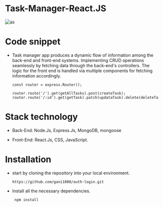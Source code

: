 # Task-Manager-React.JS

![as](https://github.com/gani1000/task-manager/assets/107857762/51da6f31-2ccd-4e2b-88a5-a82cb1ae4961)


# Code snippet

- Task manager app produces a dynamic flow of information among the back-end and front-end systems.
  Implementing CRUD operations seamlessly by fetching data through the back-end's controllers. The logic
  for the front end is handled via multiple components for fetching information accordingly.

      const router = express.Router();
      
      router.route('/').get(getAllTasks).post(createTask);
      router.route('/:id').get(getTask).patch(updataTask).delete(deleteTask);

# Stack technology

- Back-End:
  Node.Js, Express.Js, MongoDB, mongoose
  
- Front-End:
  React.Js, CSS, JavaScript.

# Installation

  - start by cloning the repository into your local environment.
  
        https://github.com/gani1000/auth-login.git
  
  - Install all the necessary dependencies.
  
         npm install
